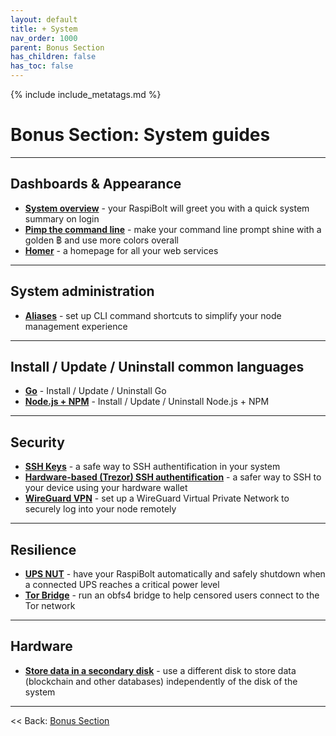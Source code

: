 ```yaml
---
layout: default
title: + System
nav_order: 1000
parent: Bonus Section
has_children: false
has_toc: false
---
```

<!-- markdownlint-disable MD014 MD022 MD025 MD033 MD036 MD040 -->
{% include include_metatags.md %}

# Bonus Section: System guides

---

## Dashboards & Appearance

* **[System overview](system-overview.md)** - your RaspiBolt will greet you with a quick system summary on login
* **[Pimp the command line](command-line.md)** - make your command line prompt shine with a golden ฿ and use more colors overall
* **[Homer](homer.md)** - a homepage for all your web services

---

## System administration

* **[Aliases](aliases.md)** - set up CLI command shortcuts to simplify your node management experience

---

## Install / Update / Uninstall common languages

* **[Go](go.md)** - Install / Update / Uninstall Go
* **[Node.js + NPM](nodejs-npm.md)** - Install / Update / Uninstall Node.js + NPM

---
## Security

* **[SSH Keys](ssh-keys.md)** - a safe way to SSH authentification in your system
* **[Hardware-based (Trezor) SSH authentification](trezor-agent.md)** - a safer way to SSH to your device using your hardware wallet
* **[WireGuard VPN](wireguard-VPN.md)** - set up a WireGuard Virtual Private Network to securely log into your node remotely

---

## Resilience

* **[UPS NUT](ups-nut.md)** - have your RaspiBolt automatically and safely shutdown when a connected UPS reaches a critical power level
* **[Tor Bridge](tor-bridge.md)** - run an obfs4 bridge to help censored users connect to the Tor network

---

## Hardware

* **[Store data in a secondary disk](store-data-secondary-disk.md)** - use a different disk to store data (blockchain and other databases) independently of the disk of the system

---

<< Back: [Bonus Section](../index.md)

